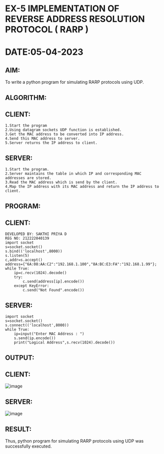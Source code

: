 # EX-5 IMPLEMENTATION OF REVERSE ADDRESS RESOLUTION PROTOCOL ( RARP )
# DATE:05-04-2023

## AIM:
To write a python program for simulating RARP protocols using UDP.

## ALGORITHM:
## CLIENT:
```
1.Start the program
2.Using datagram sockets UDP function is established.
3.Get the MAC address to be converted into IP address.
4.Send this MAC address to server.
5.Server returns the IP address to client.
```

## SERVER:
```
1.Start the program.
2.Server maintains the table in which IP and corresponding MAC addresses are stored.
3.Read the MAC address which is send by the client.
4.Map the IP address with its MAC address and return the IP address to client.
```

## PROGRAM:
## CLIENT:
```
DEVELOPED BY: SAKTHI PRIYA D
REG NO: 212222040139
import socket
s=socket.socket()
s.bind(('localhost',8000))
s.listen(5)
c,addr=s.accept()
address={"6A:08:AA:C2":"192.168.1.100","8A:BC:E3:FA":"192.168.1.99"};
while True:
    ip=c.recv(1024).decode()
    try:
        c.send(address[ip].encode())
    except KeyError:
        c.send("Not Found".encode())
```
## SERVER:
```
import socket
s=socket.socket()
s.connect(('localhost',8000))
while True:
    ip=input("Enter MAC Address : ")
    s.send(ip.encode())
    print("Logical Address",s.recv(1024).decode())
```
## OUTPUT:
## CLIENT:
![image](https://github.com/sakthipriyadhanusu/EX-5/assets/119393194/83b35be4-1d6f-4dbe-8c9a-7b33aaa6319b)

## SERVER:
![image](https://github.com/sakthipriyadhanusu/EX-5/assets/119393194/09b2511c-c37c-4255-bcc0-ad0d531d03cc)

## RESULT:
Thus, python program for simulating RARP protocols using UDP was successfully executed.





